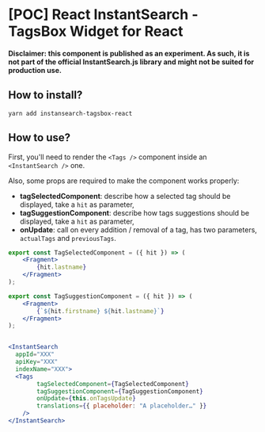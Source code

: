 # [POC] React InstantSearch - TagsBox Widget for React

**Disclaimer: this component is published as an experiment. As such, it is not part of the official InstantSearch.js library and might not be suited for production use.**

## How to install?
`yarn add instansearch-tagsbox-react`

## How to use?

First, you'll need to render the `<Tags />` component inside an `<InstantSearch />` one.

Also, some props are required to make the component works properly:
- **tagSelectedComponent**: describe how a selected tag should be displayed, take a `hit` as parameter,
- **tagSuggestionComponent**: describe how tags suggestions should be displayed, take a `hit` as parameter,
- **onUpdate**: call on every addition / removal of a tag, has two parameters, `actualTags` and `previousTags`.

```jsx harmony
export const TagSelectedComponent = ({ hit }) => (
    <Fragment>
        {hit.lastname}
    </Fragment>
);

export const TagSuggestionComponent = ({ hit }) => (
    <Fragment>
        {`${hit.firstname} ${hit.lastname}`}
    </Fragment>
);


<InstantSearch
  appId="XXX"
  apiKey="XXX"
  indexName="XXX">
  <Tags
        tagSelectedComponent={TagSelectedComponent}
        tagSuggestionComponent={TagSuggestionComponent}
        onUpdate={this.onTagsUpdate}
        translations={{ placeholder: "A placeholder…" }}
    />
</InstantSearch>
```
